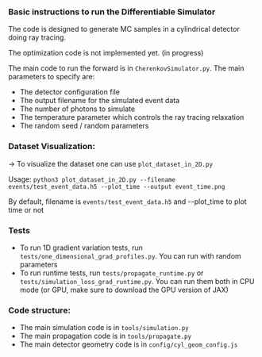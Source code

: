 ### Basic instructions to run the Differentiable Simulator

The code is designed to generate MC samples in a cylindrical detector doing ray tracing.

The optimization code is not implemented yet. (in progress)

The main code to run the forward is in `CherenkovSimulator.py`. The main parameters to specify are:
- The detector configuration file
- The output filename for the simulated event data
- The number of photons to simulate
- The temperature parameter which controls the ray tracing relaxation
- The random seed / random parameters

### Dataset Visualization:
-> To visualize the dataset one can use `plot_dataset_in_2D.py`

Usage:
`python3 plot_dataset_in_2D.py --filename events/test_event_data.h5 --plot_time --output event_time.png`

By default, filename is `events/test_event_data.h5` and --plot_time to plot time or not

### Tests

- To run 1D gradient variation tests, run `tests/one_dimensional_grad_profiles.py`. You can run with random parameters
- To run runtime tests, run `tests/propagate_runtime.py` or `tests/simulation_loss_grad_runtime.py`. You can run them both in CPU mode (or GPU, make sure to download the GPU version of JAX)

### Code structure:
- The main simulation code is in `tools/simulation.py`
- The main propagation code is in `tools/propagate.py`
- The main detector geometry code is in `config/cyl_geom_config.js`

